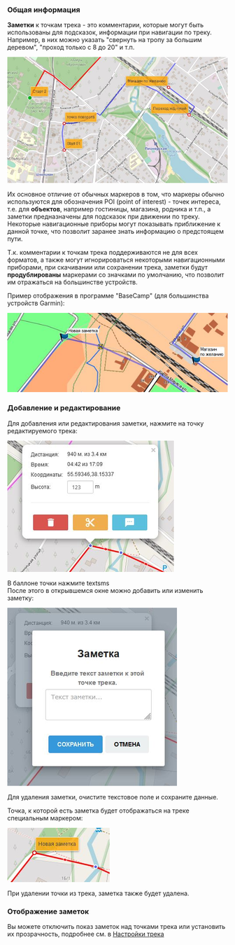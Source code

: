 <!-- markdownlint-disable-next-line first-line-heading -->
### Общая информация

**Заметки** к точкам трека - это комментарии, которые могут быть использованы для подсказок, информации при навигации по треку.  
Например, в них можно указать "свернуть на тропу за большим деревом", "проход только с 8 до 20" и т.п.  

![Basecamp Просмотр](../_media/cmt/cmt-1.jpg)

Их основное отличие от обычных маркеров в том, что маркеры обычно используются для обозначения POI (point of interest) - точек интереса, т.е. для **объектов**, например гостиницы, магазина, родника и т.п., а заметки предназначены для подсказок при движении по треку. Некоторые навигационные приборы могут показывать приближение к данной точке, что позволит заранее знать информацию о предстоящем пути.

Т.к. комментарии к точкам трека поддерживаются не для всех форматов, а также могут игнорироваться некоторыми навигационными приборами, при скачивании или сохранении трека, заметки будут **продублированы** маркерами со значками по умолчанию, что позволит им отражаться на большинстве устройств.

Пример отображения в программе "BaseCamp" (для большинства устройств Garmin):  

![Basecamp Просмотр](../_media/cmt/cmt-6.jpg)

### Добавление и редактирование

Для добавления или редактирования заметки, нажмите на точку редактируемого трека:

![Точка-заметка](../_media/cmt/cmt-2.jpg)

В баллоне точки нажмите <span class="material-icons">textsms</span>  
После этого в открывшемся окне можно добавить или изменить заметку:

![Редактирование заметки](../_media/cmt/cmt-3.jpg)

Для удаления заметки, очистите текстовое поле и сохраните данные.

Точка, к которой есть заметка будет отображаться на треке специальным маркером:

![Заметка маркер](../_media/cmt/cmt-4.jpg)

При удалении точки из трека, заметка также будет удалена.

### Отображение заметок

Вы можете отключить показ заметок над точками трека или установить их прозрачность, подробнее см. в [Настройки трека](tracks/track-config.md?id=Настройки-заметок-к-треку)